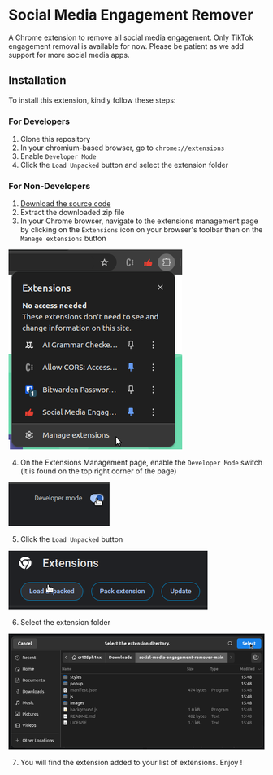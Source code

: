 # Social Media Engagement Remover

A Chrome extension to remove all social media engagement. Only TikTok engagement removal is available for now. Please be patient as we add support for more social media apps.

## Installation

To install this extension, kindly follow these steps:

### For Developers
1. Clone this repository
2. In your chromium-based browser, go to `chrome://extensions`
3. Enable `Developer Mode`
4. Click the `Load Unpacked` button and select the extension folder

### For Non-Developers
1. [Download the source code](https://github.com/cr105ph1nx/social-media-engagement-remover/archive/refs/heads/main.zip)
2. Extract the downloaded zip file
3. In your Chrome browser, navigate to the extensions management page by clicking on the `Extensions` icon on your browser's toolbar then on the `Manage extensions` button

![manage extensions](./_screenshots/manage-extensions.png)

4. On the Extensions Management page, enable the `Developer Mode` switch (it is found on the top right corner of the page)

![developer mode switch](./_screenshots/developer-mode.png)

5. Click the `Load Unpacked` button

![load unpacked button](./_screenshots/load-unpacked.png)

6. Select the extension folder

![select extension folder](./_screenshots/select-folder.png)

7. You will find the extension added to your list of extensions. Enjoy !
